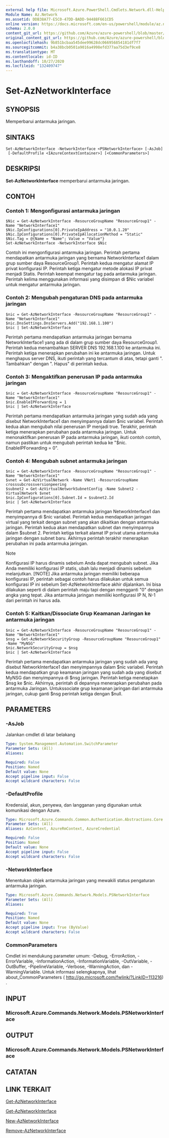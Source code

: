 ```yaml
---
external help file: Microsoft.Azure.PowerShell.Cmdlets.Network.dll-Help.xml
Module Name: Az.Network
ms.assetid: DDB38A77-E5C0-47DD-BADD-94488F661CD5
online version: https://docs.microsoft.com/en-us/powershell/module/az.network/set-aznetworkinterface
schema: 2.0.0
content_git_url: https://github.com/Azure/azure-powershell/blob/master/src/Network/Network/help/Set-AzNetworkInterface.md
original_content_git_url: https://github.com/Azure/azure-powershell/blob/master/src/Network/Network/help/Set-AzNetworkInterface.md
ms.openlocfilehash: 9b851bcbaa545dee99628dc066956854181df7f7
ms.sourcegitcommit: b4a38bcb0501a9016a4998efd377aa75d3ef9ce8
ms.translationtype: MT
ms.contentlocale: id-ID
ms.lasthandoff: 10/27/2020
ms.locfileid: "132409747"
---
```

# Set-AzNetworkInterface

## SYNOPSIS
Memperbarui antarmuka jaringan.

## SINTAKS

```
Set-AzNetworkInterface -NetworkInterface <PSNetworkInterface> [-AsJob]
 [-DefaultProfile <IAzureContextContainer>] [<CommonParameters>]
```

## DESKRIPSI
**Set-AzNetworkInterface** memperbarui antarmuka jaringan.

## CONTOH

### Contoh 1: Mengonfigurasi antarmuka jaringan
```
$Nic = Get-AzNetworkInterface -ResourceGroupName "ResourceGroup1" -Name "NetworkInterface1"
$Nic.IpConfigurations[0].PrivateIpAddress = "10.0.1.20"
$Nic.IpConfigurations[0].PrivateIpAllocationMethod = "Static"
$Nic.Tag = @{Name = "Name"; Value = "Value"}
Set-AzNetworkInterface -NetworkInterface $Nic
```

Contoh ini mengonfigurasi antarmuka jaringan.
Perintah pertama mendapatkan antarmuka jaringan yang bernama NetworkInterface1 dalam grup sumber daya ResourceGroup1.
Perintah kedua mengatur alamat IP privat konfigurasi IP.
Perintah ketiga mengatur metode alokasi IP privat menjadi Statis.
Perintah keempat mengatur tag pada antarmuka jaringan.
Perintah kelima menggunakan informasi yang disimpan di $Nic variabel untuk mengatur antarmuka jaringan.

### Contoh 2: Mengubah pengaturan DNS pada antarmuka jaringan
```
$nic = Get-AzNetworkInterface -ResourceGroupName "ResourceGroup1" -Name "NetworkInterface1"
$nic.DnsSettings.DnsServers.Add("192.168.1.100")
$nic | Set-AzNetworkInterface
```

Perintah pertama mendapatkan antarmuka jaringan bernama NetworkInterface1 yang ada di dalam grup sumber daya ResourceGroup1. Perintah kedua menambahkan SERVER DNS 192.168.1.100 ke antarmuka ini. Perintah ketiga menerapkan perubahan ini ke antarmuka jaringan. Untuk menghapus server DNS, ikuti perintah yang tercantum di atas, tetapi ganti ". Tambahkan" dengan ". Hapus" di perintah kedua.

### Contoh 3: Mengaktifkan penerusan IP pada antarmuka jaringan
```
$nic = Get-AzNetworkInterface -ResourceGroupName "ResourceGroup1" -Name "NetworkInterface1"
$nic.EnableIPForwarding = 1
$nic | Set-AzNetworkInterface
```

Perintah pertama mendapatkan antarmuka jaringan yang sudah ada yang disebut NetworkInterface1 dan menyimpannya dalam $nic variabel. Perintah kedua akan mengubah nilai penerusan IP menjadi true. Terakhir, perintah ketiga menerapkan perubahan pada antarmuka jaringan. Untuk menonaktifkan penerusan IP pada antarmuka jaringan, ikuti contoh contoh, namun pastikan untuk mengubah perintah kedua ke "$nic. EnableIPForwarding = 0".

### Contoh 4: Mengubah subnet antarmuka jaringan
```
$nic = Get-AzNetworkInterface -ResourceGroupName "ResourceGroup1" -Name "NetworkInterface1"
$vnet = Get-AzVirtualNetwork -Name VNet1 -ResourceGroupName crosssubcrossversionpeering
$subnet2 = Get-AzVirtualNetworkSubnetConfig -Name Subnet2 -VirtualNetwork $vnet
$nic.IpConfigurations[0].Subnet.Id = $subnet2.Id
$nic | Set-AzNetworkInterface
```

Perintah pertama mendapatkan antarmuka jaringan NetworkInterface1 dan menyimpannya di $nic variabel. Perintah kedua mendapatkan jaringan virtual yang terkait dengan subnet yang akan dikaitkan dengan antarmuka jaringan. Perintah kedua akan mendapatkan subnet dan menyimpannya dalam $subnet 2. Perintah ketiga terkait alamat IP privat utama antarmuka jaringan dengan subnet baru. Akhirnya perintah terakhir menerapkan perubahan ini pada antarmuka jaringan.
>[!NOTE] 
>Konfigurasi IP harus dinamis sebelum Anda dapat mengubah subnet. Jika Anda memiliki konfigurasi IP statis, ubah lalu menjadi dinamis sebelum melanjutkan. 
>[!NOTE]
>Jika antarmuka jaringan memiliki beberapa konfigurasi IP, perintah sebagai contoh harus dilakukan untuk semua konfigurasi IP ini sebelum Set-AzNetworkInterface akhir dijalankan. Ini bisa dilakukan seperti di dalam perintah maju tapi dengan mengganti "0" dengan angka yang tepat. Jika antarmuka jaringan memiliki konfigurasi IP N, N-1 dari perintah ini harus ada.

### Contoh 5: Kaitkan/Dissociate Grup Keamanan Jaringan ke antarmuka jaringan
```
$nic = Get-AzNetworkInterface -ResourceGroupName "ResourceGroup1" -Name "NetworkInterface1"
$nsg = Get-AzNetworkSecurityGroup -ResourceGroupName "ResourceGroup1" -Name "MyNSG"
$nic.NetworkSecurityGroup = $nsg
$nic | Set-AzNetworkInterface
```

Perintah pertama mendapatkan antarmuka jaringan yang sudah ada yang disebut NetworkInterface1 dan menyimpannya dalam $nic variabel. Perintah kedua mendapatkan grup keamanan jaringan yang sudah ada yang disebut MyNSG dan menyimpannya di $nsg jaringan. Perintah ketiga menetapkan $nsg ke $nic. Akhirnya, perintah di depannya menerapkan perubahan pada antarmuka Jaringan. Untukssociate grup keamanan jaringan dari antarmuka jaringan, cukup ganti $nsg perintah ketiga dengan $null.

## PARAMETERS

### -AsJob
Jalankan cmdlet di latar belakang

```yaml
Type: System.Management.Automation.SwitchParameter
Parameter Sets: (All)
Aliases:

Required: False
Position: Named
Default value: None
Accept pipeline input: False
Accept wildcard characters: False
```

### -DefaultProfile
Kredensial, akun, penyewa, dan langganan yang digunakan untuk komunikasi dengan Azure.

```yaml
Type: Microsoft.Azure.Commands.Common.Authentication.Abstractions.Core.IAzureContextContainer
Parameter Sets: (All)
Aliases: AzContext, AzureRmContext, AzureCredential

Required: False
Position: Named
Default value: None
Accept pipeline input: False
Accept wildcard characters: False
```

### -NetworkInterface
Menentukan objek antarmuka jaringan yang mewakili status pengaturan antarmuka jaringan.

```yaml
Type: Microsoft.Azure.Commands.Network.Models.PSNetworkInterface
Parameter Sets: (All)
Aliases:

Required: True
Position: Named
Default value: None
Accept pipeline input: True (ByValue)
Accept wildcard characters: False
```

### CommonParameters
Cmdlet ini mendukung parameter umum: -Debug, -ErrorAction, -ErrorVariable, -InformationAction, -InformationVariable, -OutVariable, -OutBuffer, -PipelineVariable, -Verbose, -WarningAction, dan -WarningVariable. Untuk informasi selengkapnya, lihat about_CommonParameters ( http://go.microsoft.com/fwlink/?LinkID=113216) .

## INPUT

### Microsoft.Azure.Commands.Network.Models.PSNetworkInterface

## OUTPUT

### Microsoft.Azure.Commands.Network.Models.PSNetworkInterface

## CATATAN

## LINK TERKAIT

[Get-AzNetworkInterface](./Get-AzNetworkInterface.md)

[Get-AzNetworkInterface](./Get-AzNetworkInterface.md)

[New-AzNetworkInterface](./New-AzNetworkInterface.md)

[Remove-AzNetworkInterface](./Remove-AzNetworkInterface.md)
